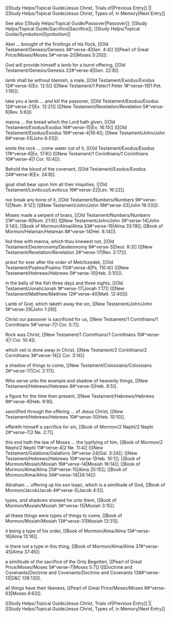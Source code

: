 [[Study Helps/Topical Guide/Jesus Christ, Trials of|Previous Entry]]  ||  [[Study Helps/Topical Guide/Jesus Christ, Types of, in Memory|Next Entry]]

 See also [[Study Helps/Topical Guide/Passover|Passover]]; [[Study Helps/Topical Guide/Sacrifice|Sacrifice]]; [[Study Helps/Topical Guide/Symbolism|Symbolism]]

 Abel ... brought of the firstlings of his flock, [[Old Testament/Genesis/Genesis 4#^verse-4|Gen. 4:4]] ([[Pearl of Great Price/Moses/Moses 5#^verse-20|Moses 5:20]]).

 God will provide himself a lamb for a burnt offering, [[Old Testament/Genesis/Genesis 22#^verse-8|Gen. 22:8]].

 lamb shall be without blemish, a male, [[Old Testament/Exodus/Exodus 12#^verse-5|Ex. 12:5]] ([[New Testament/1 Peter/1 Peter 1#^verse-19|1 Pet. 1:19]]).

 take you a lamb ... and kill the passover, [[Old Testament/Exodus/Exodus 12#^verse-21|Ex. 12:21]] ([[New Testament/Revelation/Revelation 5#^verse-6|Rev. 5:6]]).

 manna ... the bread which the Lord hath given, [[Old Testament/Exodus/Exodus 16#^verse-15|Ex. 16:15]] ([[Old Testament/Exodus/Exodus 16#^verse-4|16:4]]; [[New Testament/John/John 6#^verse-51|John 6:51]]).

 smite the rock ... come water out of it, [[Old Testament/Exodus/Exodus 17#^verse-6|Ex. 17:6]] ([[New Testament/1 Corinthians/1 Corinthians 10#^verse-4|1 Cor. 10:4]]).

 Behold the blood of the covenant, [[Old Testament/Exodus/Exodus 24#^verse-8|Ex. 24:8]].

 goat shall bear upon him all their iniquities, [[Old Testament/Leviticus/Leviticus 16#^verse-22|Lev. 16:22]].

 nor break any bone of it, [[Old Testament/Numbers/Numbers 9#^verse-12|Num. 9:12]] ([[New Testament/John/John 19#^verse-33|John 19:33]]).

 Moses made a serpent of brass, [[Old Testament/Numbers/Numbers 21#^verse-9|Num. 21:9]] ([[New Testament/John/John 3#^verse-14|John 3:14]]; [[Book of Mormon/Alma/Alma 33#^verse-19|Alma 33:19]]; [[Book of Mormon/Helaman/Helaman 8#^verse-14|Hel. 8:14]]).

 fed thee with manna, which thou knewest not, [[Old Testament/Deuteronomy/Deuteronomy 8#^verse-3|Deut. 8:3]] ([[New Testament/Revelation/Revelation 2#^verse-17|Rev. 2:17]]).

 priest for ever after the order of Melchizedek, [[Old Testament/Psalms/Psalms 110#^verse-4|Ps. 110:4]] ([[New Testament/Hebrews/Hebrews 5#^verse-10|Heb. 5:10]]).

 in the belly of the fish three days and three nights, [[Old Testament/Jonah/Jonah 1#^verse-17|Jonah 1:17]] ([[New Testament/Matthew/Matthew 12#^verse-40|Matt. 12:40]]).

 Lamb of God, which taketh away the sin, [[New Testament/John/John 1#^verse-29|John 1:29]].

 Christ our passover is sacrificed for us, [[New Testament/1 Corinthians/1 Corinthians 5#^verse-7|1 Cor. 5:7]].

 Rock was Christ, [[New Testament/1 Corinthians/1 Corinthians 10#^verse-4|1 Cor. 10:4]].

 which veil is done away in Christ, [[New Testament/2 Corinthians/2 Corinthians 3#^verse-14|2 Cor. 3:14]].

 a shadow of things to come, [[New Testament/Colossians/Colossians 2#^verse-17|Col. 2:17]].

 Who serve unto the example and shadow of heavenly things, [[New Testament/Hebrews/Hebrews 8#^verse-5|Heb. 8:5]].

 a figure for the time then present, [[New Testament/Hebrews/Hebrews 9#^verse-9|Heb. 9:9]].

 sanctified through the offering ... of Jesus Christ, [[New Testament/Hebrews/Hebrews 10#^verse-10|Heb. 10:10]].

 offereth himself a sacrifice for sin, [[Book of Mormon/2 Nephi/2 Nephi 2#^verse-7|2 Ne. 2:7]].

 this end hath the law of Moses ... the typifying of him, [[Book of Mormon/2 Nephi/2 Nephi 11#^verse-4|2 Ne. 11:4]] ([[New Testament/Galations/Galations 3#^verse-24|Gal. 3:24]]; [[New Testament/Hebrews/Hebrews 10#^verse-1|Heb. 10:1]]; [[Book of Mormon/Mosiah/Mosiah 16#^verse-14|Mosiah 16:14]]; [[Book of Mormon/Alma/Alma 25#^verse-15|Alma 25:15]]; [[Book of Mormon/Alma/Alma 34#^verse-14|34:14]]).

 Abraham ... offering up his son Isaac, which is a similitude of God, [[Book of Mormon/Jacob/Jacob 4#^verse-5|Jacob 4:5]].

 types, and shadows showed he unto them, [[Book of Mormon/Mosiah/Mosiah 3#^verse-15|Mosiah 3:15]].

 all these things were types of things to come, [[Book of Mormon/Mosiah/Mosiah 13#^verse-31|Mosiah 13:31]].

 it being a type of his order, [[Book of Mormon/Alma/Alma 13#^verse-16|Alma 13:16]].

 is there not a type in this thing, [[Book of Mormon/Alma/Alma 37#^verse-45|Alma 37:45]].

 a similitude of the sacrifice of the Only Begotten, [[Pearl of Great Price/Moses/Moses 5#^verse-7|Moses 5:7]] ([[Doctrine and Covenants/Doctrine and Covenants/Doctrine and Covenants 138#^verse-13|D&C 138:13]]).

 all things have their likeness, [[Pearl of Great Price/Moses/Moses 6#^verse-63|Moses 6:63]].

[[Study Helps/Topical Guide/Jesus Christ, Trials of|Previous Entry]]  ||  [[Study Helps/Topical Guide/Jesus Christ, Types of, in Memory|Next Entry]]